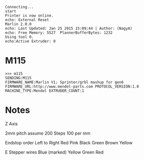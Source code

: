 ```
Connecting...
start
Printer is now online.
echo: External Reset
Marlin 2.0.0
echo: Last Updated: Jan 25 2015 15:09:44 | Author: (NagyA)
echo: Free Memory: 5527  PlannerBufferBytes: 1232
Using tool 0.
echo:Active Extruder: 0
```

# M115
```
>>> m115
SENDING:M115
FIRMWARE_NAME:Marlin V1; Sprinter/grbl mashup for gen6 FIRMWARE_URL:http://www.mendel-parts.com PROTOCOL_VERSION:1.0 MACHINE_TYPE:Mendel EXTRUDER_COUNT:1
```

# Notes
Z Axis

2mm pitch
assume 200 Steps
100 per mm

Endstop order Left to Right
Red Pink Black Green Brown Yellow

E Stepper wires
Blue (marked) Yellow Green Red
